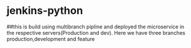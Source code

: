 # jenkins-python
##this is build using multibranch pipline and deployed the microservice in the respective servers(Production and dev). Here we have three branches production,development and feature
